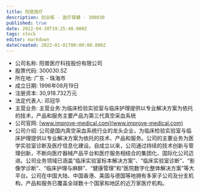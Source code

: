 ```yaml
---
title: 阳普医疗
description: 创业板 - 医疗保健 - 300030
published: true
date: 2022-04-30T19:25:40.000Z
tags: stock
editor: markdown
dateCreated: 2022-01-01T00:00:00.000Z
---
```


- 公司名称: 阳普医疗科技股份有限公司
- 股票代码: 300030.SZ
- 所在地: 广东 - 珠海市
- 成立日期: 1996年08月19日
- 注册资本: 30,918.732万元
- 法定代表人: 邓冠华
- 主营业务: 主营业务:为临床检验实验室与临床护理提供以专业解决方案为依托的技术，产品和服务主要产品为第三代真空采血系统
- 公司官网: [www.improve-medical.com](www.improve-medical.com)
- 公司介绍: 公司是国内真空采血系统行业的龙头企业，为临床检验实验室与临床护理提供以专业解决方案为依托的技术、产品和服务。公司的主要业务为医学实验室诊断及医疗信息化建设。自成立以来，公司通过持续的技术创新与管理创新，不断向医疗器械产品平台和医疗服务相结合的集团化、国际化公司迈进。公司业务领域已涵盖“临床实验室标本解决方案”、“临床实验室诊断”、“影像学诊断”、“临床护理与麻醉”、“健康管理”和“医院数字化整体解决方案”等大平台。公司在中国大陆、中国香港、美国与德国等地拥有多家子公司及分支机构，产品和服务已覆盖全球数十个国家和地区的近万家医疗机构。


